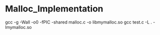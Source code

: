 Malloc_Implementation
=====================
gcc -g -Wall -o0 -fPIC -shared malloc.c -o libmymalloc.so
gcc test.c -L . -lmymalloc.so